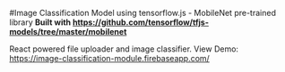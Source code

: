 #Image Classification Model using tensorflow.js - MobileNet pre-trained library
**Built with https://github.com/tensorflow/tfjs-models/tree/master/mobilenet**

React powered file uploader and image classifier.
View Demo: https://image-classification-module.firebaseapp.com/
